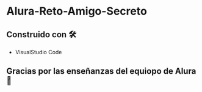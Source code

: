 # Alura-Reto-Amigo-Secreto

## Construido con 🛠️

* VisualStudio Code

## Gracias por las enseñanzas del equiopo de Alura 🎁
